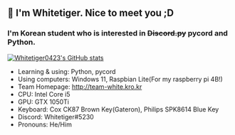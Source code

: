 ## 👋 I'm Whitetiger. Nice to meet you ;D
### I'm Korean student who is interested in ~~Discord.py~~ pycord and Python.

[![Whitetiger0423's GitHub stats](https://github-readme-stats.vercel.app/api?username=whitetiger0423&count_private=true&show_icons=true&bg_color=111111&hide_border=true&title_color=ffffff&include_all_commits=true&custom_title=Whitetiger%27s%20GitHub%20Stats&text_color=ffffff)](https://github.com/whitetiger0423)

- Learning & using: Python, pycord
- Using computers: Windows 11, Raspbian Lite(For my raspberry pi 4B!)
- Team Homepage: <http://team-white.kro.kr>
- CPU: Intel Core i5
- GPU: GTX 1050Ti
- Keyboard: Cox CK87 Brown Key(Gateron), Philips SPK8614 Blue Key
- Discord: Whitetiger#5230
- Pronouns: He/Him


<!--
**Whitetiger0423/Whitetiger0423** is a ✨ _special_ ✨ repository because its `README.md` (this file) appears on your GitHub profile.

Here are some ideas to get you started:

- 🔭 I’m currently working on ...
- 🌱 I’m currently learning ...
- 👯 I’m looking to collaborate on ...
- 🤔 I’m looking for help with ...
- 💬 Ask me about ...
- 📫 How to reach me: ...
- 😄 Pronouns: ...
- ⚡ Fun fact: ...
-->
